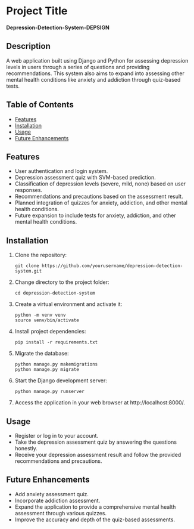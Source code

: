 # Project Title

**Depression-Detection-System-DEPSIGN**

## Description

A web application built using Django and Python for assessing depression levels in users through a series of questions and providing recommendations. This system also aims to expand into assessing other mental health conditions like anxiety and addiction through quiz-based tests.

## Table of Contents

- [Features](#Features)
- [Installation](#Installation)
- [Usage](#Usage)
- [Future Enhancements](#Future-Enhancements)


## Features

- User authentication and login system.
- Depression assessment quiz with SVM-based prediction.
- Classification of depression levels (severe, mild, none) based on user responses.
- Recommendations and precautions based on the assessment result.
- Planned integration of quizzes for anxiety, addiction, and other mental health conditions.
- Future expansion to include tests for anxiety, addiction, and other mental health conditions.

## Installation

1. Clone the repository:
   ```
   git clone https://github.com/yourusername/depression-detection-system.git
   ```
2. Change directory to the project folder:
   ```
   cd depression-detection-system
   ```
3. Create a virtual environment and activate it:
   ```
   python -m venv venv
   source venv/bin/activate
   ```
4. Install project dependencies:
   ```
   pip install -r requirements.txt
   ```
5. Migrate the database:
   ```
   python manage.py makemigrations
   python manage.py migrate
   ```
6. Start the Django development server:
   ```
   python manage.py runserver
   ```
7. Access the application in your web browser at http://localhost:8000/.

## Usage

* Register or log in to your account.
* Take the depression assessment quiz by answering the questions honestly.
* Receive your depression assessment result and follow the provided recommendations and precautions.

## Future Enhancements

* Add anxiety assessment quiz.
* Incorporate addiction assessment.
* Expand the application to provide a comprehensive mental health assessment through various quizzes.
* Improve the accuracy and depth of the quiz-based assessments.







